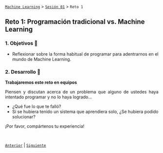 [`Machine Learning`](../../README.md) > [`Sesión 01`](../README.md) > `Reto 1`
	
## Reto 1: Programación tradicional vs. Machine Learning

<div style="text-align: justify;">

### 1. Objetivos :dart:

- Reflexionar sobre la forma habitual de programar para adentrarnos en el mundo de Machine Learning.

### 2. Desarrollo :rocket:

**Trabajaremos este reto en equipos**   

Piensen y discutan acerca de un problema que alguno de ustedes haya intentado programar y no lo haya logrado... 

- ¿Qué fue lo que te falló?   
- Si se hubiera tenido un sistema que aprendiera solo, ¿Se hubiera podido solucionar? 

¡Por favor, compártenos tu experiencia!

<br/>

[`Anterior`](../Ejemplo01/README.md) | [`Siguiente`](../Reto02/README.md)

</div>